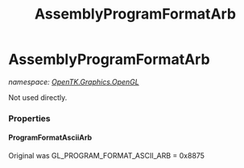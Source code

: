 ﻿---
title: AssemblyProgramFormatArb
---

# AssemblyProgramFormatArb
_namespace: [OpenTK.Graphics.OpenGL](N-OpenTK.Graphics.OpenGL.html)_

Not used directly.



### Properties

#### ProgramFormatAsciiArb
Original was GL_PROGRAM_FORMAT_ASCII_ARB = 0x8875

